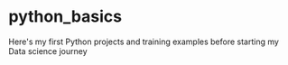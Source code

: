 # python_basics
Here's my first Python projects and training examples before starting my Data science journey
